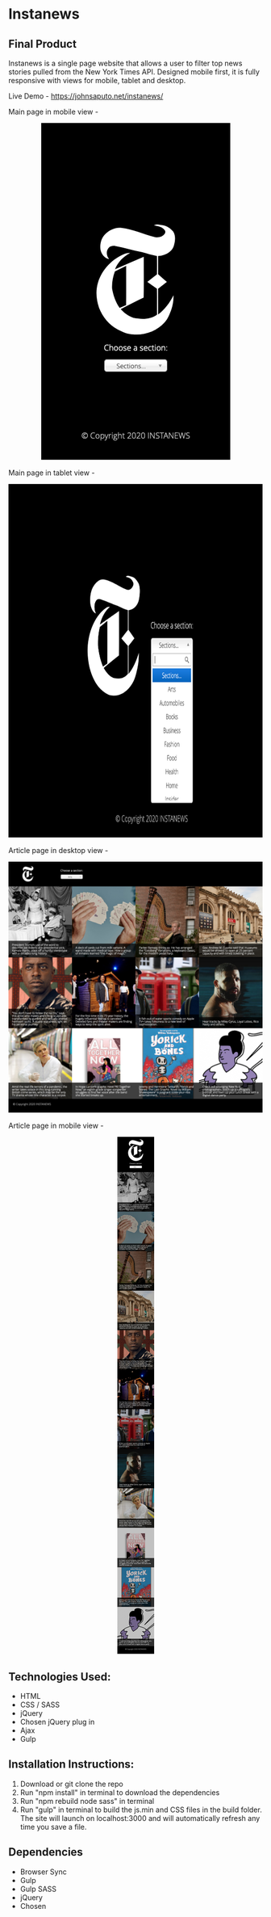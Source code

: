 # Instanews 

## Final Product

Instanews is a single page website that allows a user to filter top news stories pulled from the New York Times API. Designed mobile first, it is fully responsive with views for mobile, tablet and desktop.

Live Demo - https://johnsaputo.net/instanews/



Main page in mobile view - 
<p align="center">

<img src="https://raw.githubusercontent.com/jsaputo1/instanews/master/public/screenshots/mobile-main.png" alt="Screenshot of main view in mobile mode">

</p>

Main page in tablet view - 
<p align="center">

<img src="https://raw.githubusercontent.com/jsaputo1/instanews/master/public/screenshots/tablet-main.png" height="700px" width="768px" alt="Screenshot of main view in tablet mode">

</p>


Article page in desktop view -
<p align="center">

<img src="https://raw.githubusercontent.com/jsaputo1/instanews/master/public/screenshots/desktop-articles.jpg" alt="Screenshot of articles in desktop mode">

</p>

Article page in mobile view -
<p align="center">

<img src="https://raw.githubusercontent.com/jsaputo1/instanews/master/public/screenshots/mobile-articles.jpg" alt="Screenshot of articles in mobile mode">

</p>


## Technologies Used:

- HTML
- CSS / SASS
- jQuery
- Chosen jQuery plug in
- Ajax
- Gulp

## Installation Instructions:

1. Download or git clone the repo
2. Run "npm install" in terminal to download the dependencies
3. Run "npm rebuild node sass" in terminal
4. Run "gulp" in terminal to build the js.min and CSS files in the build folder. The site will launch on localhost:3000 and will automatically refresh any time you save a file.  

## Dependencies 
- Browser Sync
- Gulp
- Gulp SASS
- jQuery
- Chosen